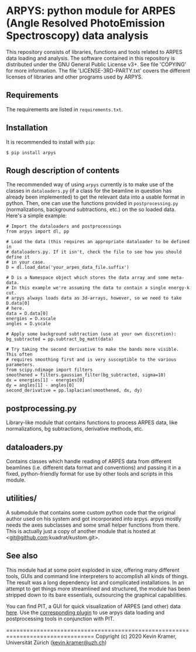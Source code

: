 # ARPYS: python module for ARPES (**A**ngle **R**esolved **P**hoto**E**mission **S**pectroscopy) data analysis 

This repository consists of libraries, functions and tools related to ARPES 
data loading and analysis.
The software contained in this repository is distributed under the GNU 
General Public License v3+. See file 'COPYING' for more information.
The file 'LICENSE-3RD-PARTY.txt' covers the different licenses of libraries 
and other programs used by ARPYS.

## Requirements

The requirements are listed in `requirements.txt`.

## Installation

It is recommended to install with `pip`:
```
$ pip install arpys
```

## Rough description of contents

The recommended way of using `arpys` currently is to make use of the classes 
in `dataloaders.py` (if a class for the beamline in question has already been 
implemented) to get the relevant data into a usable format in python. Then, 
one can use the functions provided in `postprocessing.py` (normalizations, 
background subtractions, etc.) on the so loaded data. Here's a simple example:
```
# Import the dataloaders and postprocessings
from arpys import dl, pp 

# Load the data (this requires an appropriate dataloader to be defined in 
# dataloaders.py. If it isn't, check the file to see how you should define it
# in your case.
D = dl.load_data('your_arpes_data_file.suffix')

# D is a Namespace object which stores the data array and some meta-data.
# In this example we're assuming the data to contain a single energy-k cut.
# arpys always loads data as 3d-arrays, however, so we need to take D.data[0]
# here.
data = D.data[0]
energies = D.xscale
angles = D.yscale

# Apply some background subtraction (use at your own discretion):
bg_subtracted = pp.subtract_bg_matt(data)

# Try taking the second derivative to make the bands more visible. This often
# requires smoothing first and is very susceptible to the various parameters.
from scipy.ndimage import filters
smoothened = filters.gaussian_filter(bg_subtracted, sigma=10)
dx = energies[1] - energies[0]
dy = angles[1] - angles[0]
second_derivative = pp.laplacian(smoothened, dx, dy)
```

postprocessing.py
-----------------

Library-like module that contains functions to process ARPES data, like 
normalizations, bg subtractions, derivative methods, etc.

dataloaders.py
--------------

Contains classes which handle reading of ARPES data from different beamlines 
(i.e. different data format and conventions) and passing it in a fixed, 
python-friendly format for use by other tools and scripts in this module.

utilities/
----------

A submodule that contains some custom python code that the original author 
used on his system and got incorporated into arpys.
arpys mostly needs the axes subclasses and some small helper functions from 
there.
This is actually just a copy of another module that is hosted at 
<git@github.com:kuadrat/kustom.git>.


## See also

This module had at some point exploded in size, offering many different 
tools, GUIs and command line interpreters to accomplish all kinds of 
things. The result was a long dependency list and complicated installations. In
an attempt to get things more streamlined and structured, the module has been 
stripped down to its bare essentials, outsourcing the graphical capabilities.

You can find PIT, a GUI for quick visualization of ARPES (and other) data 
[here](https://github.com/kuadrat/data_slicer). Use the
[corresponding plugin](https://github.com/kuadrat/ds_arpes_plugin) to use 
arpys data loading and postprocessing tools in conjunction with PIT.


================================================================================
Copyright (c) 2020 Kevin Kramer, Universität Zürich (kevin.kramer@uzh.ch)

